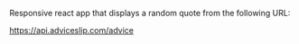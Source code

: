 Responsive react app that displays a random quote from the following URL:

https://api.adviceslip.com/advice
